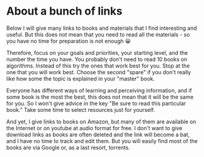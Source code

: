 # About a bunch of links

Below I will give many links to books and materials that I find interesting and useful. But this does not mean that you need to read all the materials - so you have no time for preparation is not enough 😀 

Therefore, focus on your goals and priorities, your starting level, and the number the time you have. You probably don't need to read 10 books on algorithms. Instead of this try the ones that work best for you. Stop at the one that you will work best. Choose the second "spare" if you don't really like how some the topic is explained in your "master" book.

Everyone has different ways of learning and perceiving information, and if some book is the most the best, this does not mean that it will be the same for you. So I won't give advice in the key "Be sure to read this particular book." Take some time to select resources just for yourself. 

And yet, I give links to books on Amazon, but many of them are available on the Internet or on youtube at audio format for free. I don't want to give download links as books are often deleted and the link will become a bat, and I have no time to track and edit them. But you will easily find most of the books are via Google or, as a last resort, torrents.  


